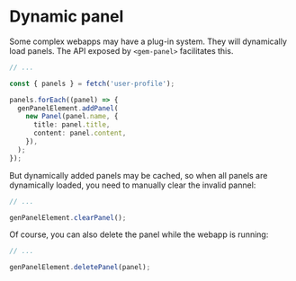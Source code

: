 # Dynamic panel

Some complex webapps may have a plug-in system. They will dynamically load panels. The API exposed by `<gem-panel>` facilitates this.

```ts
// ...

const { panels } = fetch('user-profile');

panels.forEach((panel) => {
  genPanelElement.addPanel(
    new Panel(panel.name, {
      title: panel.title,
      content: panel.content,
    }),
  );
});
```

But dynamically added panels may be cached, so when all panels are dynamically loaded, you need to manually clear the invalid pannel:

```ts
// ...

genPanelElement.clearPanel();
```

Of course, you can also delete the panel while the webapp is running:

```ts
// ...

genPanelElement.deletePanel(panel);
```
